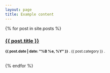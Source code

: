 ```yaml
---
layout: page
title: Example content
---
```


{% for post in site.posts %}    
    <h3><a href="{{ post.url }}">{{ post.title }}</a></h3>
    <p><small><strong>{{ post.date | date: "%B %e, %Y" }}</strong> . {{ post.category }} . <a href="http://erjjones.github.com{{ post.url }}#disqus_thread"></a></small></p>                    
{% endfor %}
